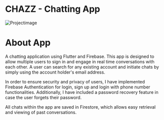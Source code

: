# CHAZZ - Chatting App

![Projectimage](https://res.cloudinary.com/dyduvs3s5/image/upload/v1688323450/wgfzjatxuw7krgggorf4.png)

# About App
A chatting application using Flutter and Firebase.
This app is designed to allow multiple users to sign in and engage in real time conversations with each other.
A user can search for any existing account and initiate chats by simply using the account holder's email address.

In order to ensure security and privacy of users, I have implemented Firebase Authentication for login, sign up and login with phone number functionalities. 
Additionally, I have included a password recovery feature in case the user forgets their password.

All chats within the app are saved in Firestore, which allows easy retrieval and viewing of past conversations.

